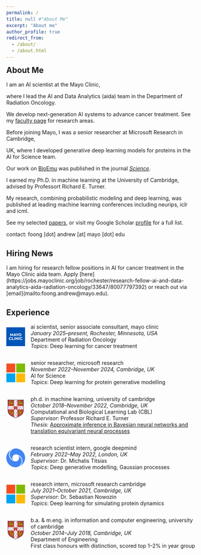 ```yaml
---
permalink: /
title: null #"About Me"
excerpt: "About me"
author_profile: true
redirect_from:
  - /about/
  - /about.html
---
```


<style>
  .page__title {
    display: none;
  }
</style>

<h2 style = "margin-top: 0em;">About Me</h2>

I am an AI scientist at the 
Mayo Clinic,
<!-- <a href="https://www.mayoclinic.org">Mayo Clinic</a>,  -->
where I lead the AI and Data Analytics 
(<span class="small-caps">aida</span>)
team in the 
Department of Radiation Oncology.
<!-- [Department of Radiation Oncology](https://www.mayoclinic.org/departments-centers/radiation-oncology/home/orc-20188588). -->
We develop next-generation 
AI
systems to advance cancer treatment.
See my [faculty page](https://www.mayo.edu/research/faculty/foong-andrew-ph-d/bio-20583559) for research areas.

Before joining Mayo, I was a senior researcher
at
Microsoft Research in Cambridge,
<!-- <a href= "https://www.microsoft.com/en-us/research/lab/microsoft-research-cambridge/">Microsoft Research</a> in Cambridge, -->
UK,
where I developed generative deep learning models for proteins in the 
AI for Science team.
<!-- [AI for Science team](https://www.microsoft.com/en-us/research/lab/microsoft-research-ai4science/). -->
Our work on
<a href="https://www.microsoft.com/en-us/research/video/scalable-emulation-of-protein-equilibrium-ensembles-with-bioemu/" >BioEmu</a>
was published in the journal [*Science*](https://www.science.org/doi/10.1126/science.adv9817).

I earned my 
Ph.D.
in machine learning
at the
University of Cambridge, advised by 
Professort Richard E. Turner.
<!-- [Professor Richard E. Turner](https://rich-turner-group.github.io). -->
My research, combining probabilistic modeling and deep learning, was published at leading machine learning conferences including
<span class="small-caps">neurips, iclr</span>
and
<span class="small-caps">icml</span>.

See my selected [papers](./publications.md), or visit my Google Scholar [profile](https://scholar.google.com/citations?user=2UOjgIUAAAAJ&hl=en) for a full list.

<span class="small-caps"> contact</span>:<span class="email"> foong [dot] andrew [at] mayo [dot] edu</span>


<h2>Hiring News</h2>
I am hiring for research fellow positions in AI for cancer treatment in the Mayo Clinic
<span class="small-caps">aida</span>
team. Apply [here](https://jobs.mayoclinic.org/job/rochester/research-fellow-ai-and-data-analytics-aida-radiation-oncology/33647/80077797392) or reach out via [email](mailto:foong.andrew@mayo.edu).

<h2>Experience</h2>

<div style="display: flex; align-items: flex-start; margin-bottom: 1em;">
  <img src="../assets/mayo_clinic_logo.jpeg" alt="Mayo Clinic logo"
       style="width: 50px; height: 50px; margin-right: 15px; flex-shrink: 0; vertical-align: top; margin-top: 10px;" />
  <div style="margin-top: 0;">
    <p style="margin-top: 0;">
      <span class="small-caps">ai scientist, senior associate consultant, mayo clinic</span><br/>
      <em>January 2025–present, Rochester, Minnesota, USA</em><br/>
      Department of Radiation Oncology<br/>
      <em>Topics</em>: Deep learning for cancer treatment
    </p>
  </div>
</div>

<div style="display: flex; align-items: flex-start; margin-bottom: 1em;">
  <img src="../assets/msr.jpeg" alt="Microsoft logo"
       style="width: 50px; height: 50px; margin-right: 15px; flex-shrink: 0; vertical-align: top; margin-top: 10px;" />
  <div style="margin-top: 0;">
    <p style="margin-top: 0;">
      <span class="small-caps">senior researcher, microsoft research</span><br/>
      <em>November 2022–November 2024, Cambridge, UK</em><br/>
      AI for Science<br/>
      <em>Topics</em>: Deep learning for protein generative modelling
    </p>
  </div>
</div>

<div style="display: flex; align-items: flex-start; margin-bottom: 1em;">
  <img src="../assets/camlogo.png" alt="University of Cambridge logo"
       style="width: 50px; height: 50px; margin-right: 15px; flex-shrink: 0; vertical-align: top; margin-top: 10px;" />
  <div style="margin-top: 0;">
    <p style="margin-top: 0;">
      <span class="small-caps">ph.d. in machine learning, university of cambridge</span><br/>
      <em>October 2018–November 2022, Cambridge, UK</em><br/>
      Computational and Biological Learning Lab (CBL)<br/>
      <em>Supervisor</em>: Professor Richard E. Turner<br/>
     <em>Thesis</em>: <a href="https://www.repository.cam.ac.uk/items/bb696578-0b93-44da-82e9-4896a1ab9266">Approximate inference in Bayesian neural networks and translation equivariant neural processes</a>
    </p>
  </div>
</div>

<div style="display: flex; align-items: flex-start; margin-bottom: 1em;">
  <img src="../assets/deepmind.png" alt="DeepMind logo"
       style="width: 50px; height: 50px; margin-right: 15px; flex-shrink: 0; vertical-align: top; margin-top: 10px;" />
  <div style="margin-top: 0;">
    <p style="margin-top: 0;">
      <span class="small-caps">research scientist intern, google deepmind</span><br/>
      <em>February 2022–May 2022, London, UK</em><br/>
      <em>Supervisor</em>: Dr. Michalis Titsias<br/>
      <em>Topics</em>: Deep generative modelling, Gaussian processes
    </p>
  </div>
</div>

<div style="display: flex; align-items: flex-start; margin-bottom: 1em;">
  <img src="../assets/msr.jpeg" alt="Microsoft logo"
       style="width: 50px; height: 50px; margin-right: 15px; flex-shrink: 0; vertical-align: top; margin-top: 10px;" />
  <div style="margin-top: 0;">
    <p style="margin-top: 0;">
      <span class="small-caps">research intern, microsoft research cambridge</span><br/>
      <em>July 2021–October 2021, Cambridge, UK</em><br/>
      <em>Supervisor</em>: Dr. Sebastian Nowozin<br/>
      <em>Topics</em>: Deep learning for simulating protein dynamics
    </p>
  </div>
</div>

<div style="display: flex; align-items: flex-start; margin-bottom: 1em;">
  <img src="../assets/camlogo.png" alt="University of Cambridge logo"
       style="width: 50px; height: 50px; margin-right: 15px; flex-shrink: 0; vertical-align: top; margin-top: 10px;" />
  <div style="margin-top: 0;">
    <p style="margin-top: 0;">
      <span class="small-caps">b.a. & m.eng. in information and computer engineering, university of cambridge</span><br/>
      <em>October 2014–July 2018, Cambridge, UK</em><br/>
      Department of Engineering<br/>
      First class honours with distinction, scored top 1–2% in year group
    </p>
  </div>
</div>
